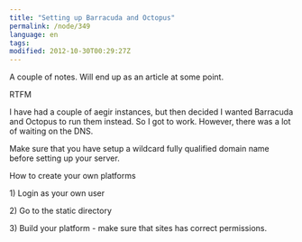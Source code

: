 ```yaml
---
title: "Setting up Barracuda and Octopus"
permalink: /node/349
language: en
tags:
modified: 2012-10-30T00:29:27Z
---
```


A couple of notes. Will end up as an article at some point.

RTFM

I have had a couple of aegir instances, but then decided I wanted Barracuda and Octopus to run them instead. So I got to work. However, there was a lot of waiting on the DNS.

Make sure that you have setup a wildcard fully qualified domain name before setting up your server.

How to create your own platforms

1\) Login as your own user

2\) Go to the static directory

3\) Build your platform - make sure that sites has correct permissions.
